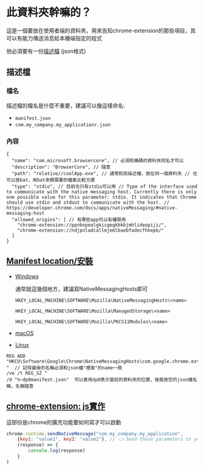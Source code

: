 # 此資料夾幹嘛的？

這是一個要放在使用者端的資料夾，用來告知chrome-extension的那些項目，其可以有能力傳送消息給本機端指定的程式

他必須要有一份[描述檔](https://developer.mozilla.org/en-US/docs/Mozilla/Add-ons/WebExtensions/Native_messaging#app_manifest) (json格式)

## 描述檔

### 檔名

描述檔的檔名是什麼不重要，建議可以像這樣命名:

- ``manifest.json``
- ``com.my_company.my_applicationr.json``

### 內容

```json5
{
  "name": "com.microsoft.browsercore", // 必須和機碼的資料夾同名才可以
  "description": "BrowserCore", // 隨意
  "path": "relative//coolApp.exe", // 通常和該描述檔，放在同一個資料夾 // 也可以放bat，用bat來開需要的檔案比較方便
  "type": "stdio", // 目前也只有stdio可以用 // Type of the interface used to communicate with the native messaging host. Currently there is only one possible value for this parameter: stdio. It indicates that Chrome should use stdin and stdout to communicate with the host. // https://developer.chrome.com/docs/apps/nativeMessaging/#native-messaging-host
  "allowed_origins": [ // 有哪些app可以有權限用
    "chrome-extension://ppnbnpeolgkicgegkbkbjmhlideopiji/",
    "chrome-extension://ndjpnladcallmjemlbaebfadecfhkepb/"
  ]
}
```

## [Manifest location/安裝](https://developer.mozilla.org/en-US/docs/Mozilla/Add-ons/WebExtensions/Native_manifests#manifest_location)

- [Windows](https://developer.mozilla.org/en-US/docs/Mozilla/Add-ons/WebExtensions/Native_manifests#windows)

  通常就這幾個地方，建議寫NativeMessagingHosts即可

  ```
  HKEY_LOCAL_MACHINE\SOFTWARE\Mozilla\NativeMessagingHosts\<name>

  HKEY_LOCAL_MACHINE\SOFTWARE\Mozilla\ManagedStorage\<name>

  HKEY_LOCAL_MACHINE\SOFTWARE\Mozilla\PKCS11Modules\<name>
  ```

- [macOS](https://developer.mozilla.org/en-US/docs/Mozilla/Add-ons/WebExtensions/Native_manifests#macos)
- [Linux](https://developer.mozilla.org/en-US/docs/Mozilla/Add-ons/WebExtensions/Native_manifests#linux)

```
REG ADD "HKCU\Software\Google\Chrome\NativeMessagingHosts\com.google.chrome.extension.thunder" ^  // 記得最後的名稱必須和json檔"裡面"的name一致
/ve /t REG_SZ ^
/d "%~dp0manifest.json"  可以善用dp0表示當前的資料夾的位置，後面放您的json檔名稱，名稱隨意
```

## [chrome-extension: js實作](https://developer.chrome.com/docs/extensions/mv3/messaging/#connect)

這部份是chrome的擴充功能要如何寫才可以啟動

```js
chrome.runtime.sendNativeMessage("com.my_company.my_application",
    {key1: "value1", key2: "value2"}, // 👈 Send those parameters to your program.
    (response) => {
        console.log(response)
    }
)
```

